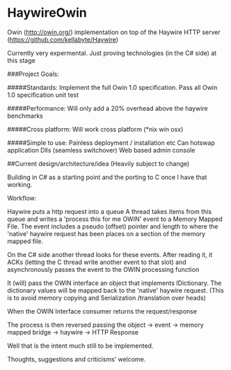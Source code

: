 HaywireOwin
===========

Owin (http://owin.org/) implementation on top of the Haywire HTTP server (https://github.com/kellabyte/Haywire)


Currently very expermental.
Just proving technologies (in the C# side) at this stage 


###Project Goals:

#####Standards:
Implement the full Owin 1.0 specification.
Pass all Owin 1.0 specification unit test

#####Performance:
Will only add a 20% overhead above the haywire benchmarks

#####Cross platform:
Will work cross platform (*nix win osx)


#####Simple to use:
Painless deployment / installation etc
Can hotswap application Dlls (seamless switchover)
Web based admin console


##Current design/architecture/idea (Heavily subject to change)

Building in C# as a starting point and the porting to C once I have that working.

Workflow:

Haywire puts a http request into a queue
A thread takes items from this queue and writes a 'process this for me OWIN' event to a Memory Mapped File.
The event includes a pseudo (offset) pointer and length to where the 'native' haywire request has been places on a section of the memory mapped file.
 
On the C# side another thread looks for these events.
After reading it, it ACKs (letting the C thread write another event to that slot) and asynchronously passes the event to the OWIN processing function

It (will) pass the OWIN interface an object that implements IDictionary. 
The dictionary values will be mapped back to the 'native' haywire request.
(This is to avoid memory copying and Serialization /translation over heads)

When the OWIN Interface consumer returns the request/response

The process is then reversed passing the object -> event  -> memory mapped bridge -> haywire -> HTTP Response



Well that is the intent much still to be implemented.


Thoughts, suggestions and criticisms’ welcome.
